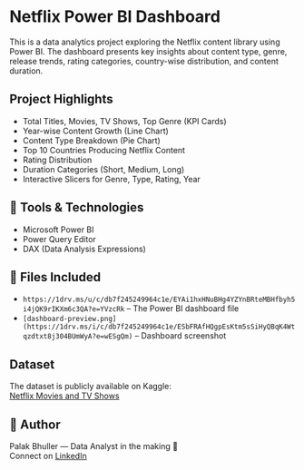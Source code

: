 # Netflix Power BI Dashboard

This is a data analytics project exploring the Netflix content library using Power BI. The dashboard presents key insights about content type, genre, release trends, rating categories, country-wise distribution, and content duration.

## Project Highlights

- Total Titles, Movies, TV Shows, Top Genre (KPI Cards)
- Year-wise Content Growth (Line Chart)
- Content Type Breakdown (Pie Chart)
- Top 10 Countries Producing Netflix Content
- Rating Distribution
- Duration Categories (Short, Medium, Long)
- Interactive Slicers for Genre, Type, Rating, Year

## 📂 Tools & Technologies

- Microsoft Power BI
- Power Query Editor
- DAX (Data Analysis Expressions)

## 📁 Files Included

- `https://1drv.ms/u/c/db7f245249964c1e/EYAi1hxHNuBHg4YZYnBRteMBHfbyh5i4jQK9rIKXm6c3QA?e=YVzcRk` – The Power BI dashboard file
- `[dashboard-preview.png](https://1drv.ms/i/c/db7f245249964c1e/ESbFRAfHQgpEsKtm5sSiHyQBqK4Wtqzdtxt8j304BUmWyA?e=wESgQm)` – Dashboard screenshot

##  Dataset

The dataset is publicly available on Kaggle:  
[Netflix Movies and TV Shows](https://www.kaggle.com/datasets/shivamb/netflix-shows)

## 💬 Author

Palak Bhuller — Data Analyst in the making 🚀  
Connect on [LinkedIn](http://www.linkedin.com/in/palak-bhuller30)  
